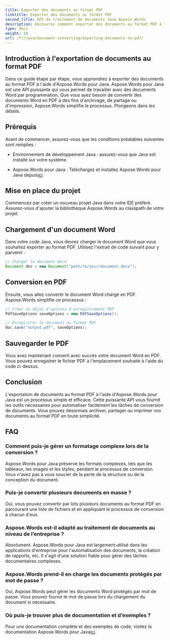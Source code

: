 ```yaml
---
title: Exporter des documents au format PDF
linktitle: Exporter des documents au format PDF
second_title: API de traitement de documents Java Aspose.Words
description: Découvrez comment exporter des documents au format PDF à l'aide d'Aspose.Words pour Java. Ce guide étape par étape simplifie le processus pour une conversion transparente des documents.
type: docs
weight: 10
url: /fr/java/document-converting/exporting-documents-to-pdf/
---
```


## Introduction à l'exportation de documents au format PDF

Dans ce guide étape par étape, vous apprendrez à exporter des documents au format PDF à l'aide d'Aspose.Words pour Java. Aspose.Words pour Java est une API puissante qui vous permet de travailler avec des documents Word par programmation. Que vous ayez besoin de convertir des documents Word en PDF à des fins d'archivage, de partage ou d'impression, Aspose.Words simplifie le processus. Plongeons dans les détails.

## Prérequis

Avant de commencer, assurez-vous que les conditions préalables suivantes sont remplies :

- Environnement de développement Java : assurez-vous que Java est installé sur votre système.

-  Aspose.Words pour Java : Téléchargez et installez Aspose.Words pour Java depuis[ici](https://releases.aspose.com/words/java/).

## Mise en place du projet

Commencez par créer un nouveau projet Java dans votre IDE préféré. Assurez-vous d'ajouter la bibliothèque Aspose.Words au classpath de votre projet.

## Chargement d'un document Word

Dans votre code Java, vous devrez charger le document Word que vous souhaitez exporter au format PDF. Utilisez l'extrait de code suivant pour y parvenir :

```java
// Charger le document Word
Document doc = new Document("path/to/your/document.docx");
```

## Conversion en PDF

Ensuite, vous allez convertir le document Word chargé en PDF. Aspose.Words simplifie ce processus :

```java
// Créer un objet d'options d'enregistrement PDF
PdfSaveOptions saveOptions = new PdfSaveOptions();

// Enregistrer le document au format PDF
doc.save("output.pdf", saveOptions);
```

## Sauvegarder le PDF

Vous avez maintenant converti avec succès votre document Word en PDF. Vous pouvez enregistrer le fichier PDF à l'emplacement souhaité à l'aide du code ci-dessus.

## Conclusion

L'exportation de documents au format PDF à l'aide d'Aspose.Words pour Java est un processus simple et efficace. Cette puissante API vous fournit les outils nécessaires pour automatiser facilement les tâches de conversion de documents. Vous pouvez désormais archiver, partager ou imprimer vos documents au format PDF en toute simplicité.

## FAQ

### Comment puis-je gérer un formatage complexe lors de la conversion ?

Aspose.Words pour Java préserve les formats complexes, tels que les tableaux, les images et les styles, pendant le processus de conversion. Vous n'avez pas à vous soucier de la perte de la structure ou de la conception du document.

### Puis-je convertir plusieurs documents en masse ?

Oui, vous pouvez convertir par lots plusieurs documents au format PDF en parcourant une liste de fichiers et en appliquant le processus de conversion à chacun d'eux.

### Aspose.Words est-il adapté au traitement de documents au niveau de l’entreprise ?

Absolument. Aspose.Words pour Java est largement utilisé dans les applications d'entreprise pour l'automatisation des documents, la création de rapports, etc. Il s'agit d'une solution fiable pour gérer des tâches documentaires complexes.

### Aspose.Words prend-il en charge les documents protégés par mot de passe ?

Oui, Aspose.Words peut gérer les documents Word protégés par mot de passe. Vous pouvez fournir le mot de passe lors du chargement du document si nécessaire.

### Où puis-je trouver plus de documentation et d’exemples ?

 Pour une documentation complète et des exemples de code, visitez la documentation Aspose.Words pour Java[ici](https://reference.aspose.com/words/java/).